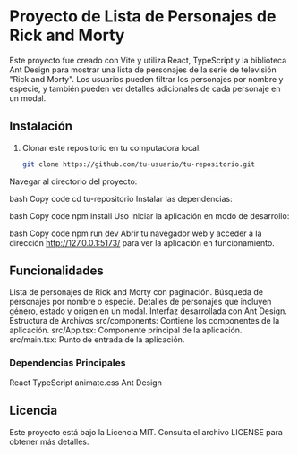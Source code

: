 # Proyecto de Lista de Personajes de Rick and Morty

Este proyecto fue creado con Vite y utiliza React, TypeScript y la biblioteca Ant Design para mostrar una lista de personajes de la serie de televisión "Rick and Morty". Los usuarios pueden filtrar los personajes por nombre y especie, y también pueden ver detalles adicionales de cada personaje en un modal.

## Instalación

1. Clonar este repositorio en tu computadora local:
   ```bash
   git clone https://github.com/tu-usuario/tu-repositorio.git
Navegar al directorio del proyecto:

bash
Copy code
cd tu-repositorio
Instalar las dependencias:

bash
Copy code
npm install
Uso
Iniciar la aplicación en modo de desarrollo:

bash
Copy code
npm run dev
Abrir tu navegador web y acceder a la dirección http://127.0.0.1:5173/ para ver la aplicación en funcionamiento.

## Funcionalidades
Lista de personajes de Rick and Morty con paginación.
Búsqueda de personajes por nombre o especie.
Detalles de personajes que incluyen género, estado y origen en un modal.
Interfaz desarrollada con Ant Design.
Estructura de Archivos
src/components: Contiene los componentes de la aplicación.
src/App.tsx: Componente principal de la aplicación.
src/main.tsx: Punto de entrada de la aplicación.
### Dependencias Principales
React
TypeScript
animate.css
Ant Design
## Licencia
Este proyecto está bajo la Licencia MIT. Consulta el archivo LICENSE para obtener más detalles.